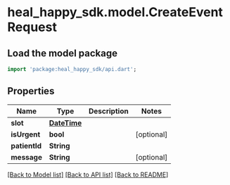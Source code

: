 # heal_happy_sdk.model.CreateEventRequest

## Load the model package
```dart
import 'package:heal_happy_sdk/api.dart';
```

## Properties
Name | Type | Description | Notes
------------ | ------------- | ------------- | -------------
**slot** | [**DateTime**](DateTime.md) |  | 
**isUrgent** | **bool** |  | [optional] 
**patientId** | **String** |  | 
**message** | **String** |  | [optional] 

[[Back to Model list]](../README.md#documentation-for-models) [[Back to API list]](../README.md#documentation-for-api-endpoints) [[Back to README]](../README.md)


